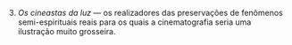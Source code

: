 ﻿3. <em>Os cineastas da luz —</em> os realizadores das preservações de fenômenos semi-espirituais reais para os quais a cinematografia seria uma ilustração muito grosseira.